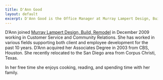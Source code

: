 ```yaml
---
title: D'Ann Good
layout: default
excerpt: D'Ann Good is the Office Manager at Murray Lampert Design, Build, Remodel in San Diego. Visit to learn more about D'Ann and the Murray Lampert team.
---
```


D’Ann joined [Murray Lampert Design, Build, Remodel](/) in December 2009 working in Customer Service and Community Relations. She has worked in various fields supporting both client and employee development for the past 10 years. D’Ann acquired her Associates Degree in 2003 from CBS, Houston. She recently relocated to the San Diego area from Corpus Christi, Texas.

In her free time she enjoys cooking, reading, and spending time with her family.
